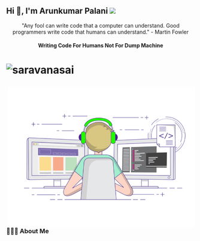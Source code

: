 
        
<h2> Hi 👋, I'm Arunkumar Palani <img src="https://github.com/souvikguria98/souvikguria98/blob/master/Hi.gif" width="25"></h2>
<p align="center">"Any fool can write code that a computer can understand. Good programmers write code that humans can understand."
- Martin Fowler</p>
<h4 align="center">Writing Code For Humans Not For Dump Machine</h4>
<h1 align="center"> 
<p align="left"> <img src="https://komarev.com/ghpvc/?username=saravanasai&label=Profile%20views&color=0e75b6&style=flat" alt="saravanasai" /> </p>
</h1>

<img align="right" alt="GIF" src="https://raw.githubusercontent.com/devSouvik/devSouvik/master/gif3.gif" width="500"/>
<br>
<br>
<h3> 👨🏻‍💻 About Me </h3>

<!-- - 🔭 &nbsp; I’m currently learning Node js Development
- 🤔 &nbsp; Exploring new technologies and developing software solutions and quick hacks.
- 🎓 &nbsp; Studying Master of computer applications and Mathematics.
- 💼 &nbsp; Full Stack PHP Developer & Vue.Js Developer.
- 🌱 &nbsp; Enthusiast in open source contribution .
 
<br>
<br>

## Tech & Tools Preference 💻

#### Backend
<img src="https://img.shields.io/badge/-NodeJs-3C873A?style=flat&logo=Node.js&logoColor=white"> <img src="https://img.shields.io/badge/Express.js-404D59?style=flat&logo=express.js&logoColor=FFFFFF"> <img src="http://img.shields.io/badge/-Php-F89820?style=flat&logo=php&logoColor=white"> <img src="https://img.shields.io/badge/Laravel-FF2D20?style=flat&logo=laravel&logoColor=white">
<br>

#### JS Framework/Library
<img src="https://img.shields.io/badge/jQuery-0769AD?style=flat&logo=jquery&logoColor=white"> <img src="https://img.shields.io/badge/React-20232A?style=flat&logo=react&logoColor=61DAFB"> <img src="https://img.shields.io/badge/Vue.js-35495E?style=for-the-badge&logo=vuedotjs&logoColor=4FC08D"> 
<br>

#### Version Control 
<img src="https://img.shields.io/badge/Git-F1502F?style=flat&logo=git&logoColor=FFFFFF"> <img src="https://img.shields.io/badge/Github-000000?style=flat&logo=github&logoColor=FFFFFF">
<br>
-->
